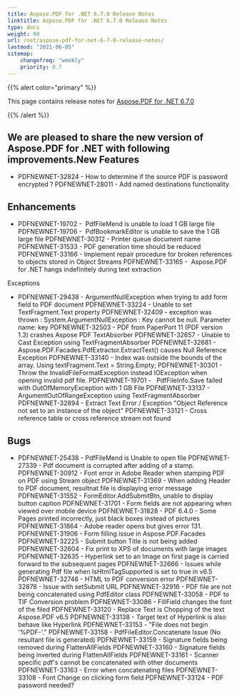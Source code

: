 ```yaml
---
title: Aspose.PDF for .NET 6.7.0 Release Notes
linktitle: Aspose.PDF for .NET 6.7.0 Release Notes
type: docs
weight: 90
url: /net/aspose-pdf-for-net-6-7-0-release-notes/
lastmod: "2021-06-05"
sitemap:
    changefreq: "weekly"
    priority: 0.7
---
```


{{% alert color="primary" %}}

This page contains release notes for [Aspose.PDF for .NET 6.7.0](https://downloads.aspose.com/pdf/net/new-releases/aspose.pdf-for-.net-6.7.0/)

{{% /alert %}}
## **We are pleased to share the new version of Aspose.PDF for .NET with following improvements.New Features**
- PDFNEWNET-32824 - How to determine if the source PDF is password encrypted ?
  PDFNEWNET-28011 - Add named destinations functionality
## **Enhancements**
- PDFNEWNET-19702 -  PdfFileMend is unable to load 1 GB large file
  PDFNEWNET-19706 -  PdfBookmarkEditor is unable to save the 1 GB large file
  PDFNEWNET-30312 - Printer queue document name
  PDFNEWNET-31533 - PDF generation time should be reduced
  PDFNEWNET-33166 - Implement repair procedure for broken references to objects stored in Object Streams
  PDFNEWNET-33165 -  Aspose.PDF for .NET hangs indefinitely during text extraction

Exceptions

- PDFNEWNET-29438 - ArgumentNullException when trying to add form field to PDF document
  PDFNEWNET-33224 - Unable to set TextFragment.Text property
  PDFNEWNET-32409 - exception was thrown : System.ArgumentNullException : Key cannot be null. Parameter name: key
  PDFNEWNET-32503 - PDF from PaperPort 11 (PDF version 1.3) crashes Aspose PDF TextAbsorber
  PDFNEWNET-32657 - Unable to Cast Exception using TextFragmentAbsorber
  PDFNEWNET-32681 - Aspose.PDF.Facades.PdfExtractor.ExtractText() causes Null Reference Exception
  PDFNEWNET-33140 - Index was outside the bounds of the array. Using textFragment.Text = String.Empty;
  PDFNEWNET-30301 - Throw the InvalidFileFormatException instead IOException when opening invalid pdf file.
  PDFNEWNET-19701 -   PdfFileInfo.Save failed with OutOfMemoryException with 1 GB File
  PDFNEWNET-33137 - ArgumentOutOfRangeException using TextFragmentAbsorber
  PDFNEWNET-32894 - Extract Text Error / Exception "Object Reference not set to an instance of the object"
  PDFNEWNET-33121 - Cross reference table or cross reference stream not found
## **Bugs**
- PDFNEWNET-25438 - PdfFileMend is Unable to open file
  PDFNEWNET-27339 - Pdf document is corrupted after adding of a stamp.
  PDFNEWNET-30912 - Font error in Adobe Reader when stamping PDF on PDF using Stream object
  PDFNEWNET-31369 - When adding Header to PDF document, resultnat file is displaying error message
  PDFNEWNET-31552 - FormEditor.AddSubmitBtn, unable to display button caption
  PDFNEWNET-31701 - Form fields are not appearing when viewed over mobile device
  PDFNEWNET-31828 - PDF 6.4.0 - Some Pages printed incorrectly, just black boxes instead of pictures
  PDFNEWNET-31864 - Adobe reader opens but gives error 131.
  PDFNEWNET-31906 - Form filling issue in Aspose.PDF.Facades
  PDFNEWNET-32225 - Submit button Title is not being added
  PDFNEWNET-32604 - Fix print to XPS of documents with large images
  PDFNEWNET-32635 - Hyperlink set to an Image on first page is carried forward to the subsequent pages
  PDFNEWNET-32666 - Issues while generating Pdf file when IsHtmlTagSupported is set to true in v6.5
  PDFNEWNET-32746 - HTML to PDF conversion error
  PDFNEWNET-32878 - Issue with setSubmit URL
  PDFNEWNET-32916 - PDF file are not being concatenated using PdfEditor class
  PDFNEWNET-33058 - PDF to TIF Conversion problem
  PDFNEWNET-33086 - FillField changes the font of the filed
  PDFNEWNET-33120 - Replace Text is Chopping of the text Aspose.PDF v6.5
  PDFNEWNET-33138 - Target text of Hyperlink is also behave like Hyperlink
  PDFNEWNET-33153 - "File does not begin '%PDF-'."
  PDFNEWNET-33158 - PdfFileEditor.Concatenate Issue (No resultant file is generated)
  PDFNEWNET-33159 - Signature fields being removed during FlattenAllFields
  PDFNEWNET-33160 - Signature fields being inverted during FlattenAllFields
  PDFNEWNET-33161 - Scanner specific pdf's cannot be concatenated with other documents
  PDFNEWNET-33163 - Error when concatenating files
  PDFNEWNET-33108 - Font Change on clicking form field
  PDFNEWNET-33124 - PDF password needed?
